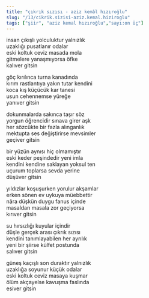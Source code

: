 ```yaml
---
title: "çıkrık sızısı - aziz kemâl hızıroğlu"
slug: "/13/cikrik.sizisi-aziz.kemal.hiziroglu"
tags: ["şiir", "aziz kemal hızıroğlu","sayı:on üç"]
---
```

insan çıkışlı yolculuktur yalnızlık  
uzaklığı pusatlanır odalar\
eski koltuk ceviz masada mola\
gitmelere yanaşmıyorsa öfke\
kalıver gitsin

göç kırılınca turna kanadında\
kırım rastlantıya yakın tutar kendini\
koca kış küçücük kar tanesi\
usun cehennemse yüreğe\
yanıver gitsin

dokunmalarda sakınca taşır söz\
yorgun öğrencidir sınava girer aşk\
her sözcükte bir fazla alınganlık\
mektupta ses değiştirirse mevsimler\
geçiver gitsin

bir yüzün aynısı hiç olmamıştır\
eski keder peşindedir yeni imla\
kendini kendine saklayan yoksul ten\
uçurum toplarsa sevda yerine\
düşüver gitsin

yıldızlar koşuşurken yorulur akşamlar\
erken sönen ev uykuya müebbettir\
nâra düşkün duygu fanus içinde\
masaldan masala zor geçiyorsa\
kırıver gitsin

su hırsızlığı kuyular içindir\
düşle gerçek arası çıkrık sızısı\
kendini tanımlayabilen her ayrılık\
yeni bir şiirse külfet postunda\
salıver gitsin

güneş kaçışlı son duraktır yalnızlık\
uzaklığa soyunur küçük odalar\
eski koltuk ceviz masaya kuşmar\
ölüm akçayelse kavuşma faslında\
esiver gitsin